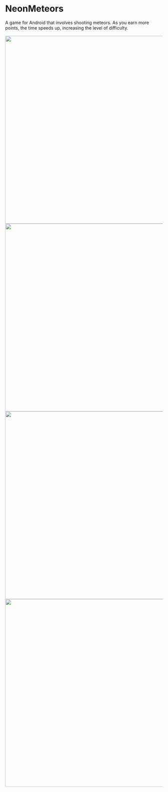 # NeonMeteors
 A game for Android that involves shooting meteors. As you earn more points, the time speeds up, increasing the level of difficulty.
<br>
<br>
<img src="https://user-images.githubusercontent.com/107572642/173932660-5af4e207-cf2b-40e3-a39f-7ecf488543d6.png" height=600><br>
<img src="https://user-images.githubusercontent.com/107572642/173932687-3f50f34a-402d-4ede-8872-7869664d195a.png" height=600><br>
<img src="https://user-images.githubusercontent.com/107572642/173932699-79af7470-edfb-4cf5-9765-a40bf0f53fef.png" height=600><br>
<img src="https://user-images.githubusercontent.com/107572642/173932707-dfa3226c-8f0a-461b-addd-1600abb32fed.png" height=600><br>


